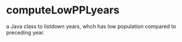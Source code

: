 # computeLowPPLyears
a Java class to listdown years, whch has low population compared to preceding year.
